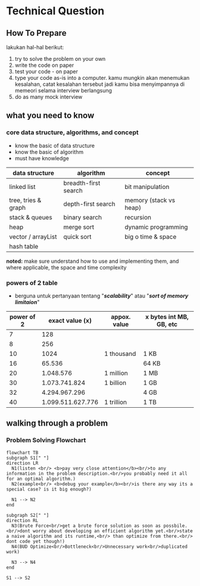 # Technical Question
## How To Prepare
lakukan hal-hal berikut:
1. try to solve the problem on your own
2. write the code on paper
3. test your code - on paper
4. type your code as-is into a computer. kamu mungkin akan menemukan kesalahan, catat kesalahan tersebut jadi kamu bisa menyimpannya di memeori selama interview berlangsung
5. do as many mock interview 

## what you need to know
### core data structure, algorithms, and concept
- know the basic of data structure
- know the basic of algorithm
- must have knowledge

| data structure | algorithm | concept |
| ---- | ---- | ---- | 
| linked list | breadth-first search | bit manipulation |
| tree, tries & graph | depth-first search | memory (stack vs heap) |
| stack & queues | binary search | recursion |
| heap | merge sort | dynamic programming |
| vector / arrayList | quick sort | big o time & space |
| hash table | |

**noted:** make sure understand how to use and implementing them, and where applicable, the space and time complexity

### powers of 2 table 
- berguna untuk pertanyaan tentang "***scalability***" atau "***sort of memory limitaion***" 

| power of 2 | exact value (x) | appox. value | x bytes int MB, GB, etc |
| ---- | ---- | ---- | ---- |
| 7 | 128 | | |
| 8 | 256 | | |
| 10 | 1024 | 1 thousand | 1 KB |
| 16 | 65.536 | | 64 KB |
| 20 | 1.048.576 | 1 million | 1 MB |
| 30 | 1.073.741.824 | 1 billion | 1 GB |
| 32 | 4.294.967.296 | | 4 GB |
| 40 | 1.099.511.627.776 | 1 trillion | 1 TB |

## walking through a problem
### Problem Solving Flowchart
```mermaid
flowchart TB 
subgraph S1[" "]
direction LR 
  N1(listen <br/> <b>pay very close attention</b><br/>to any information in the problem description.<br/>you probably need it all for an optimal algorithm.)
  N2(example<br/> <b>debug your example</b><br/>is there any way its a special case? is it big enough?)
  
  N1 --> N2
end

subgraph S2[" "]
direction RL
  N3(Brute Force<br/>get a brute force solution as soon as possbile.<br/>dont worry about developing an efficient algorithm yet.<br/>state a naive algorithm and its runtime,<br/> than optimize from there.<br/> dont code yet though!)
  N4(BUD Optimize<br/>Bottleneck<br/>Unnecessary work<br/>duplicated work)

  N3 --> N4
end

S1 --> S2
```
